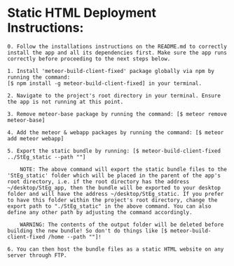 # Static HTML Deployment Instructions:

    0. Follow the installations instructions on the README.md to correctly install the app and all its dependencies first. Make sure the app runs correctly before proceeding to the next steps below.

    1. Install 'meteor-build-client-fixed' package globally via npm by running the command: 
    [$ npm install -g meteor-build-client-fixed] in your terminal.

    2. Navigate to the project's root directory in your terminal. Ensure the app is not running at this point.

    3. Remove meteor-base package by running the command: [$ meteor remove meteor-base]

    4. Add the meteor & webapp packages by running the command: [$ meteor add meteor webapp]

    5. Export the static bundle by running: [$ meteor-build-client-fixed ../StEg_static --path ""] 

        NOTE: The above command will export the static bundle files to the 'StEg_static' folder which will be placed in the parent of the app's root directory, i.e. if the root directory has the address ~/desktop/StEg_app, then the bundle will be exported to your desktop folder and will have the address ~/desktop/StEg_static. If you prefer to have this folder within the project's root directory, change the export path to "./StEg_static" in the above command. You can also define any other path by adjusting the command accordingly. 
        
        WARNING: The contents of the output folder will be deleted before building the new bundle! So don't do things like [$ meteor-build-client-fixed /home --path ""]!

    6. You can then host the bundle files as a static HTML website on any server through FTP.